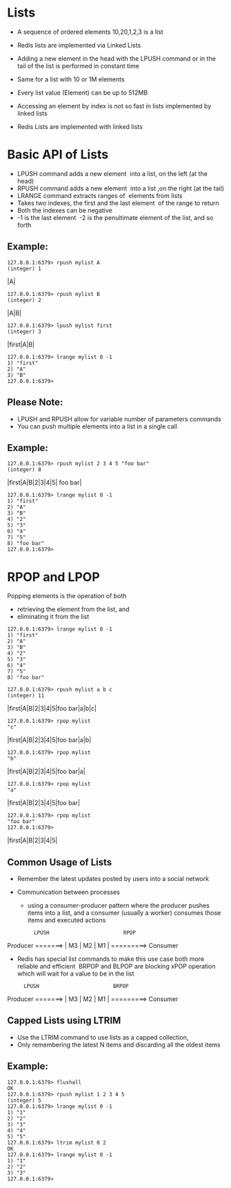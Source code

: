 # Lists

- A sequence of ordered elements 
10,20,1,2,3 is a list 

- Redis lists are implemented via Linked Lists 
- Adding a new element in the head with the LPUSH command or in the tail of the list is performed in constant time
- Same for a list with 10 or 1M elements
- Every list value (Element) can be up to 512MB
- Accessing an element by index is not so fast in lists implemented by linked lists
- Redis Lists are implemented with linked lists


# Basic API of Lists

- LPUSH command adds a new element  into a list, on the left (at the head)
- RPUSH command adds a new element  into a list ,on the right (at the tail)
- LRANGE command extracts ranges of  elements from lists
- Takes two indexes, the first and the last element  of the range to return 
- Both the indexes can be negative
- -1 is the last element  -2 is the penultimate element of the list, and so forth

## Example:

```
127.0.0.1:6379> rpush mylist A
(integer) 1
```

|A| 

```
127.0.0.1:6379> rpush mylist B
(integer) 2
```

|A|B|

```
127.0.0.1:6379> lpush mylist first
(integer) 3
```

|first|A|B|

```
127.0.0.1:6379> lrange mylist 0 -1
1) "first"
2) "A"
3) "B"
127.0.0.1:6379> 
```

## Please Note:

- LPUSH and RPUSH  allow for variable number of parameters commands
- You can push multiple elements into a list in a single call

## Example:

```
127.0.0.1:6379> rpush mylist 2 3 4 5 "foo bar"
(integer) 8
```

|first|A|B|2|3|4|5| foo bar|


```
127.0.0.1:6379> lrange mylist 0 -1
1) "first"
2) "A"
3) "B"
4) "2"
5) "3"
6) "4"
7) "5"
8) "foo bar"
127.0.0.1:6379>
```


# RPOP and LPOP


Popping elements is the operation of both 
 - retrieving the element from the list, and 
 - eliminating it from the list
 
 
```
127.0.0.1:6379> lrange mylist 0 -1
1) "first"
2) "A"
3) "B"
4) "2"
5) "3"
6) "4"
7) "5"
8) "foo bar"
```

```
127.0.0.1:6379> rpush mylist a b c
(integer) 11
```

|first|A|B|2|3|4|5|foo bar|a|b|c|

```
127.0.0.1:6379> rpop mylist
"c"
```

|first|A|B|2|3|4|5|foo bar|a|b|

```
127.0.0.1:6379> rpop mylist
"b"
```

|first|A|B|2|3|4|5|foo bar|a|


```
127.0.0.1:6379> rpop mylist
"a"
```

|first|A|B|2|3|4|5|foo bar|


```
127.0.0.1:6379> rpop mylist
"foo bar"
127.0.0.1:6379>
```

|first|A|B|2|3|4|5|

## Common Usage of Lists

- Remember the latest updates posted by users into a social network

- Communication between processes 
  - using a consumer-producer pattern where the producer pushes items into a list, and a consumer (usually a worker) consumes those items and executed actions 
  
  
          LPUSH                        RPOP
Producer  =======> | M3 | M2 | M1 |  =========> Consumer


  - Redis has special list commands to make this use case both more reliable and efficient
 BRPOP and BLPOP are blocking xPOP operation which will wait for a value to be in the list 


          LPUSH                        BRPOP
Producer  =======> | M3 | M2 | M1 |  =========> Consumer


## Capped Lists using LTRIM


- Use the LTRIM command to use lists as a capped collection, 
- Only remembering the latest N items and discarding all the oldest items


## Example:

```
127.0.0.1:6379> flushall
OK
127.0.0.1:6379> rpush mylist 1 2 3 4 5 
(integer) 5
127.0.0.1:6379> lrange mylist 0 -1
1) "1"
2) "2"
3) "3"
4) "4"
5) "5"
127.0.0.1:6379> ltrim mylist 0 2
OK
127.0.0.1:6379> lrange mylist 0 -1
1) "1"
2) "2"
3) "3"
127.0.0.1:6379> 
```
